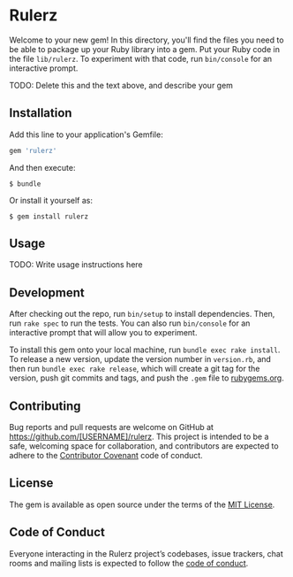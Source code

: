 # Rulerz

Welcome to your new gem! In this directory, you'll find the files you need to be able to package up your Ruby library into a gem. Put your Ruby code in the file `lib/rulerz`. To experiment with that code, run `bin/console` for an interactive prompt.

TODO: Delete this and the text above, and describe your gem

## Installation

Add this line to your application's Gemfile:

```ruby
gem 'rulerz'
```

And then execute:

    $ bundle

Or install it yourself as:

    $ gem install rulerz

## Usage

TODO: Write usage instructions here

## Development

After checking out the repo, run `bin/setup` to install dependencies. Then, run `rake spec` to run the tests. You can also run `bin/console` for an interactive prompt that will allow you to experiment.

To install this gem onto your local machine, run `bundle exec rake install`. To release a new version, update the version number in `version.rb`, and then run `bundle exec rake release`, which will create a git tag for the version, push git commits and tags, and push the `.gem` file to [rubygems.org](https://rubygems.org).

## Contributing

Bug reports and pull requests are welcome on GitHub at https://github.com/[USERNAME]/rulerz. This project is intended to be a safe, welcoming space for collaboration, and contributors are expected to adhere to the [Contributor Covenant](http://contributor-covenant.org) code of conduct.

## License

The gem is available as open source under the terms of the [MIT License](https://opensource.org/licenses/MIT).

## Code of Conduct

Everyone interacting in the Rulerz project’s codebases, issue trackers, chat rooms and mailing lists is expected to follow the [code of conduct](https://github.com/[USERNAME]/rulerz/blob/master/CODE_OF_CONDUCT.md).
